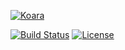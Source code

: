 [![Koara](http://codeaddslife.com/koara.png)](http://www.codeaddslife.com/koara)

[![Build Status](https://img.shields.io/travis/koara/koara-py.svg)](https://travis-ci.org/koara/koara-py)
[![License](https://img.shields.io/badge/License-Apache%202.0-blue.svg)](https://github.com/koara/koara-py/blob/master/LICENSE)
